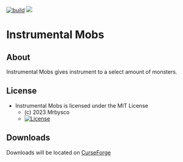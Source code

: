 [![build](https://github.com/Mrbysco/InstrumentalMobs/actions/workflows/build.yml/badge.svg)](https://github.com/Mrbysco/InstrumentalMobs/actions/workflows/build.yml) 
[![](http://cf.way2muchnoise.eu/versions/299602.svg)](https://www.curseforge.com/minecraft/mc-mods/instrumental-mobs)

# Instrumental Mobs #

## About ##
Instrumental Mobs gives instrument to a select amount of monsters. 

## License ##
* Instrumental Mobs is licensed under the MIT License
  - (c) 2023 Mrbysco
  - [![License](https://img.shields.io/badge/License-MIT-red.svg?style=flat)](http://opensource.org/licenses/MIT)
  
## Downloads ##
Downloads will be located on [CurseForge](https://www.curseforge.com/minecraft/mc-mods/instrumental-mobs)

